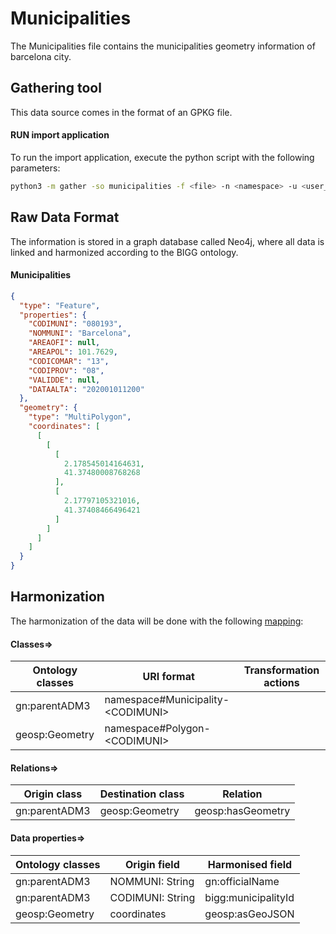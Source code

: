# Municipalities

The Municipalities file contains the municipalities geometry information of barcelona city.

## Gathering tool

This data source comes in the format of an GPKG file.

#### RUN import application

To run the import application, execute the python script with the following parameters:

```bash
python3 -m gather -so municipalities -f <file> -n <namespace> -u <user_importing> -tz <file_timezone> -st <storage>
```

## Raw Data Format

The information is stored in a graph database called Neo4j, where all data is linked and harmonized according to the
BIGG ontology.

#### Municipalities

````json
{
  "type": "Feature",
  "properties": {
    "CODIMUNI": "080193",
    "NOMMUNI": "Barcelona",
    "AREAOFI": null,
    "AREAPOL": 101.7629,
    "CODICOMAR": "13",
    "CODIPROV": "08",
    "VALIDDE": null,
    "DATAALTA": "202001011200"
  },
  "geometry": {
    "type": "MultiPolygon",
    "coordinates": [
      [
        [
          [
            2.178545014164631,
            41.37480008768268
          ],
          [
            2.17797105321016,
            41.37408466496421
          ]
        ]
      ]
    ]
  }
}
````

## Harmonization

The harmonization of the data will be done with the following [mapping](mapping.yaml):

#### Classes=>

| Ontology classes | URI format                              | Transformation actions |
|------------------|-----------------------------------------|------------------------|
| gn:parentADM3    | namespace#Municipality-&lt;CODIMUNI&gt; |                        |
| geosp:Geometry   | namespace#Polygon-&lt;CODIMUNI&gt;      |                        |

#### Relations=>

| Origin class  | Destination class | Relation          |
|---------------|-------------------|-------------------|
| gn:parentADM3 | geosp:Geometry    | geosp:hasGeometry |

#### Data properties=>

| Ontology classes | Origin field     | Harmonised field    |
|------------------|------------------|---------------------|
| gn:parentADM3    | NOMMUNI: String  | gn:officialName     |
| gn:parentADM3    | CODIMUNI: String | bigg:municipalityId |
| geosp:Geometry   | coordinates      | geosp:asGeoJSON     |



